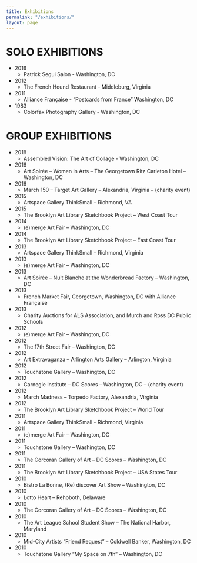 ```yaml
---
title: Exhibitions
permalink: "/exhibitions/"
layout: page
---
```


# SOLO EXHIBITIONS
* 2016
  * Patrick Segui Salon - Washington, DC
* 2012
  * The French Hound Restaurant - Middleburg, Virginia
* 2011
  * Alliance Française - “Postcards from France” Washington, DC
* 1983
  * Colorfax Photography Gallery - Washington, DC

# GROUP EXHIBITIONS
* 2018
  * Assembled Vision:  The Art of Collage - Washington, DC
* 2016
  * Art Soirée – Women in Arts – The Georgetown Ritz Carleton Hotel – Washington, DC
* 2016
  * March 150 – Target Art Gallery – Alexandria, Virginia – (charity event)
* 2015
  * Artspace Gallery ThinkSmall – Richmond, VA
* 2015
  * The Brooklyn Art Library Sketchbook Project – West Coast Tour
* 2014
  * (e)merge Art Fair – Washington, DC
* 2014
  * The Brooklyn Art Library Sketchbook Project – East Coast Tour
* 2013
  * Artspace Gallery ThinkSmall – Richmond, Virginia
* 2013
  * (e)merge Art Fair – Washington, DC
* 2013
  * Art Soirée – Nuit Blanche at the Wonderbread Factory – Washington, DC
* 2013
  * French Market Fair, Georgetown, Washington, DC with Alliance Française
* 2013
  * Charity Auctions for ALS Association, and Murch and Ross DC Public Schools
* 2012
  * (e)merge Art Fair – Washington, DC
* 2012
  * The 17th Street Fair – Washington, DC
* 2012
  * Art Extravaganza – Arlington Arts Gallery – Arlington, Virginia
* 2012
  * Touchstone Gallery – Washington, DC
* 2012
  * Carnegie Institute – DC Scores – Washington, DC – (charity event)
* 2012
  * March Madness – Torpedo Factory, Alexandria, Virginia
* 2012
  * The Brooklyn Art Library Sketchbook Project – World Tour
* 2011
  * Artspace Gallery ThinkSmall - Richmond, Virginia
* 2011
  * (e)merge Art Fair – Washington, DC
* 2011
  * Touchstone Gallery – Washington, DC
* 2011
  * The Corcoran Gallery of Art – DC Scores – Washington, DC
* 2011
  * The Brooklyn Art Library Sketchbook Project – USA States Tour
* 2010
  * Bistro La Bonne, (Re) discover Art Show – Washington, DC
* 2010
  * Lotto Heart – Rehoboth, Delaware
* 2010
  * The Corcoran Gallery of Art – DC Scores – Washington, DC
* 2010
  * The Art League School Student Show – The National Harbor, Maryland
* 2010
  * Mid-City Artists “Friend Request” – Coldwell Banker, Washington, DC
* 2010
  * Touchstone Gallery “My Space on 7th” – Washington, DC